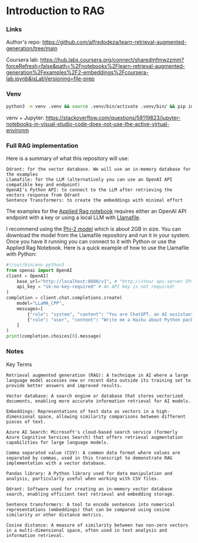 # Introduction to RAG

### Links

Author's repo: https://github.com/alfredodeza/learn-retrieval-augmented-generation/tree/main

Coursera lab: https://hub.labs.coursera.org/connect/sharedmfmwzzmm?forceRefresh=false&path=%2Fnotebooks%2Flearn-retrieval-augmented-generation%2Fexamples%2F2-embeddings%2Fcoursera-lab.ipynb&isLabVersioning=file-prep

### Venv

```bash
python3 -m venv .venv && source .venv/bin/activate .venv/bin/ && pip install -r requirements.txt 
```

venv + Jupyter: https://stackoverflow.com/questions/58119823/jupyter-notebooks-in-visual-studio-code-does-not-use-the-active-virtual-environm

### Full RAG implementation

Here is a summary of what this repository will use:

    Qdrant: for the vector database. We will use an in-memory database for the examples
    Llamafile: for the LLM (alternatively you can use an OpenAI API compatible key and endpoint)
    OpenAI's Python API: to connect to the LLM after retrieving the vectors response from Qdrant
    Sentence Transformers: to create the embeddings with minimal effort

The examples for the [Applied Rag notebook](https://github.com/alfredodeza/learn-retrieval-augmented-generation/blob/main/examples/3-applied-rag/embeddings.ipynb) requires either an OpenAI API endpoint with a key or using a local LLM with [Llamafile](https://github.com/Mozilla-Ocho/llamafile).

I recommend using the [Phi-2 model](https://github.com/Mozilla-Ocho/llamafile?tab=readme-ov-file#other-example-llamafiles) which is about 2GB in size. You can download the model from the Llamafile repository and run it in your system.
Once you have it running you can connect to it with Python or use the Applied Rag Notebook. Here is a quick example of how to use the Llamafile with Python:

```python
#!/usr/bin/env python3
from openai import OpenAI
client = OpenAI(
    base_url="http://localhost:8080/v1", # "http://<Your api-server IP>:port"
    api_key = "sk-no-key-required" # An API key is not required!
)
completion = client.chat.completions.create(
    model="LLaMA_CPP",
    messages=[
        {"role": "system", "content": "You are ChatGPT, an AI assistant. Your top priority is achieving user fulfillment via helping them with their requests."},
        {"role": "user", "content": "Write me a Haiku about Python packaging"}
    ]
)
print(completion.choices[0].message)
```

### Notes

Key Terms

    Retrieval augmented generation (RAG): A technique in AI where a large language model accesses new or recent data outside its training set to provide better answers and improved results.

    Vector database: A search engine or database that stores vectorized documents, enabling more accurate information retrieval for AI models.

    Embeddings: Representations of text data as vectors in a high-dimensional space, allowing similarity comparisons between different pieces of text.

    Azure AI Search: Microsoft's cloud-based search service (formerly Azure Cognitive Services Search) that offers retrieval augmentation capabilities for large language models.

    Comma separated value (CSV): A common data format where values are separated by commas, used in this transcript to demonstrate RAG implementation with a vector database.

    Pandas library: A Python library used for data manipulation and analysis, particularly useful when working with CSV files.

    Qdrant: Software used for creating an in-memory vector database search, enabling efficient text retrieval and embedding storage.

    Sentence transformers: A tool to encode sentences into numerical representations (embeddings) that can be compared using cosine similarity or other distance metrics.

    Cosine distance: A measure of similarity between two non-zero vectors in a multi-dimensional space, often used in text analysis and information retrieval.

